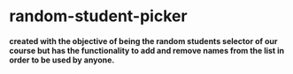# random-student-picker


#### created with the objective of being the random students selector of our course but has the functionality to add and remove names from the list in order to be used by anyone.
